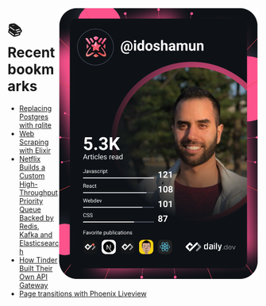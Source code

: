 <a href="https://app.daily.dev/idoshamun"><img src="https://raw.githubusercontent.com/idoshamun/idoshamun/devcard/devcard.svg" align='right' width="400" alt="Ido Shamun's Dev Card"/></a>

# 📚 Recent bookmarks
<!-- BOOKMARKS:START -->
- [Replacing Postgres with rqlite](https://app.daily.dev/posts/wMZS0eJUQ?utm_source=rss&utm_medium=bookmarks&utm_campaign=28849d86070e4c099c877ab6837c61f0)
- [Web Scraping with Elixir](https://app.daily.dev/posts/2xhl-8PT-?utm_source=rss&utm_medium=bookmarks&utm_campaign=28849d86070e4c099c877ab6837c61f0)
- [Netflix Builds a Custom High-Throughput Priority Queue Backed by Redis, Kafka and Elasticsearch](https://app.daily.dev/posts/FfZBW62nR?utm_source=rss&utm_medium=bookmarks&utm_campaign=28849d86070e4c099c877ab6837c61f0)
- [How Tinder Built Their Own API Gateway](https://app.daily.dev/posts/Ka_Bh_Tgj?utm_source=rss&utm_medium=bookmarks&utm_campaign=28849d86070e4c099c877ab6837c61f0)
- [Page transitions with Phoenix Liveview](https://app.daily.dev/posts/7cjIJDkGE?utm_source=rss&utm_medium=bookmarks&utm_campaign=28849d86070e4c099c877ab6837c61f0)
<!-- BOOKMARKS:END -->
